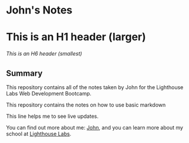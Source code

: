 # John's Notes
# This is an H1 header (larger)
###### This is an H6 header (smallest)

## Summary

This repository contains all of the notes taken by John for the Lighthouse Labs Web Development Bootcamp.

This repository contains the notes on how to use basic markdown

This line helps me to see live updates.

You can find out more about me: [John](https://github.com/JohnLowie4), and you can learn more about my school at [Lighthouse Labs](https://www.lighthouselabs.ca).